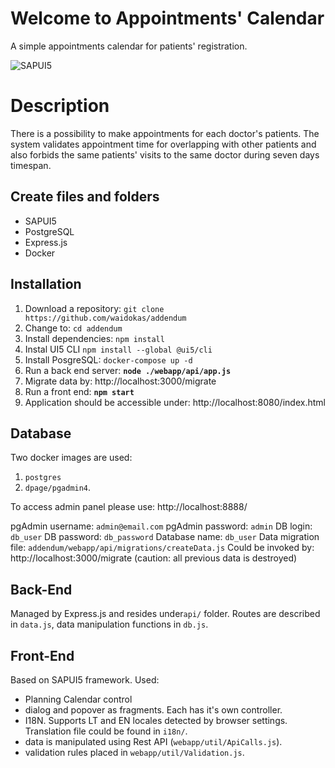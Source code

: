 # Welcome to Appointments' Calendar

A simple appointments calendar for patients' registration.

![SAPUI5](https://lh3.googleusercontent.com/HXxdPjeJvoGYP_wsSEaDF4zVNfBM2fJFWL1RGUZ78VwJN9WdNWU5b9VJmabEguX0fofdPIKf3wA0s0OBkRFlnmZntSw5BQJLgV7qK2sgs5X3AjA7g3yqukBsxtPuzspS8BehZ3qUFvHqCo9jeKz3g6heh5Dk1aZQq-ezIdTU6f1f_c6wFMnTuUZwSus-59lKzBNQuVp7kisamLvcNbVQQXXXFMZ4iRyOOIlVRZPvIKZHWQ5JN0GF1zU2YqIG1aapkKI5fI7-BYutz6B_k7cWEZ0mKbZaogOMwgfgq1VoNFr6W5d1P1mCXf-_sE_g-H1_5IdvPZvNmoojZBOMj18B_sKlTaTBZQWiDVaBfET_g19uZUryNQ8Mx_JKIao01iLrJow7KMzI0FwBylldbHtB4SdTGPXWugN9EmL_Q7tZsBJQ9KU48aQu8Yz8K0nQue5aoQFrcrD0LJn77L-ZuJWNSXzY7AySBpYMias4jfbzduc32-u4s0JFuOxXfGYRhbhJtqdQkM6-CQfDVmqNRysxazHkYjwyyNVnbE-39-XzV6BU-8qgI7n83fhifWWdN61iKSvxfkkbSCIaAEHMbEecwk8Bk2ELPZ1EPxGlxtwO8EIicucbNiXKnXWKrI-daXu66x0wQoa11kRhrdhu_zOxlpylZx6YwQ_ZSvi4p_cU_7S2hdIlKO59SzyFYFNH7g=w1261-h448-no?authuser=1)

# Description

There is a possibility to make appointments for each doctor's patients. The system validates appointment time for overlapping with other patients and also forbids the same patients' visits to the same doctor during seven days timespan.

## Create files and folders

 - SAPUI5
 - PostgreSQL
 - Express.js 
 - Docker


## Installation

 1. Download a repository: `git clone https://github.com/waidokas/addendum`
 2. Change to: `cd addendum`
 3. Install dependencies: `npm install`
 4. Instal UI5 CLI `npm install --global @ui5/cli`
 5. Install PosgreSQL:  `docker-compose up -d` 
 6. Run a back end server: **`node ./webapp/api/app.js`**
 7. Migrate data by: http://localhost:3000/migrate
 8. Run a front end: **`npm start`**
 9. Application should be accessible under: http://localhost:8080/index.html

## Database

Two docker images are used:

 1. `postgres`
 2. `dpage/pgadmin4`. 
 
 To access admin panel please use: http://localhost:8888/

pgAdmin username: `admin@email.com`
pgAdmin password: `admin`
DB login: `db_user`
DB password: `db_password`
Database name: `db_user`
Data migration file: `addendum/webapp/api/migrations/createData.js` 
Could be invoked by: http://localhost:3000/migrate  (caution: all previous data is destroyed)

## Back-End

Managed by Express.js and resides under`api/` folder. 
Routes are described in `data.js`, data manipulation functions in `db.js`.


## Front-End

Based on SAPUI5 framework. 
Used:

 - Planning Calendar control 
 - dialog and popover as fragments. Each has it's own controller.
 - I18N. Supports LT and EN locales detected by browser settings. Translation file could be found in `i18n/`.
 - data is manipulated using Rest API (`webapp/util/ApiCalls.js`).
 - validation rules placed in `webapp/util/Validation.js`.


